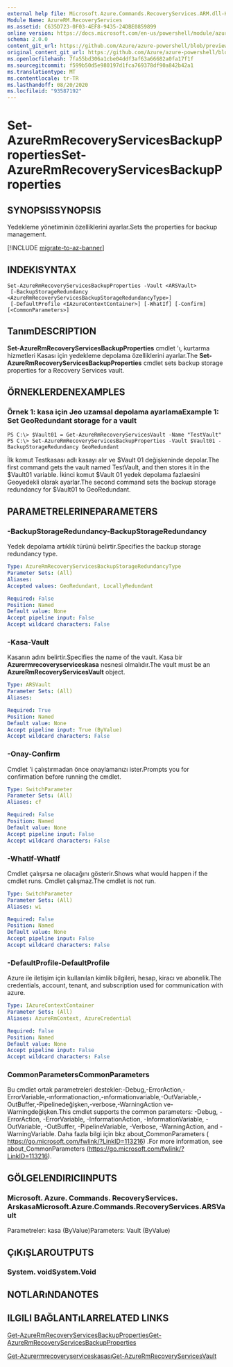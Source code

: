 ```yaml
---
external help file: Microsoft.Azure.Commands.RecoveryServices.ARM.dll-Help.xml
Module Name: AzureRM.RecoveryServices
ms.assetid: C635D723-0F03-4EF8-9435-24DBE0859899
online version: https://docs.microsoft.com/en-us/powershell/module/azurerm.recoveryservices/set-azurermrecoveryservicesbackupproperties
schema: 2.0.0
content_git_url: https://github.com/Azure/azure-powershell/blob/preview/src/ResourceManager/RecoveryServices/Commands.RecoveryServices/help/Set-AzureRmRecoveryServicesBackupProperties.md
original_content_git_url: https://github.com/Azure/azure-powershell/blob/preview/src/ResourceManager/RecoveryServices/Commands.RecoveryServices/help/Set-AzureRmRecoveryServicesBackupProperties.md
ms.openlocfilehash: 7fa55bd306a1cbe04ddf3af63a66682a0fa17f1f
ms.sourcegitcommit: f599b50d5e980197d1fca769378df90a842b42a1
ms.translationtype: MT
ms.contentlocale: tr-TR
ms.lasthandoff: 08/20/2020
ms.locfileid: "93587192"
---
```

# <span data-ttu-id="8cd34-101">Set-AzureRmRecoveryServicesBackupProperties</span><span class="sxs-lookup"><span data-stu-id="8cd34-101">Set-AzureRmRecoveryServicesBackupProperties</span></span>

## <span data-ttu-id="8cd34-102">SYNOPSIS</span><span class="sxs-lookup"><span data-stu-id="8cd34-102">SYNOPSIS</span></span>
<span data-ttu-id="8cd34-103">Yedekleme yönetiminin özelliklerini ayarlar.</span><span class="sxs-lookup"><span data-stu-id="8cd34-103">Sets the properties for backup management.</span></span>

[!INCLUDE [migrate-to-az-banner](../../includes/migrate-to-az-banner.md)]

## <span data-ttu-id="8cd34-104">INDEKI</span><span class="sxs-lookup"><span data-stu-id="8cd34-104">SYNTAX</span></span>

```
Set-AzureRmRecoveryServicesBackupProperties -Vault <ARSVault>
 [-BackupStorageRedundancy <AzureRmRecoveryServicesBackupStorageRedundancyType>]
 [-DefaultProfile <IAzureContextContainer>] [-WhatIf] [-Confirm] [<CommonParameters>]
```

## <span data-ttu-id="8cd34-105">Tanım</span><span class="sxs-lookup"><span data-stu-id="8cd34-105">DESCRIPTION</span></span>
<span data-ttu-id="8cd34-106">**Set-AzureRmRecoveryServicesBackupProperties** cmdlet 'ı, kurtarma hizmetleri Kasası için yedekleme depolama özelliklerini ayarlar.</span><span class="sxs-lookup"><span data-stu-id="8cd34-106">The **Set-AzureRmRecoveryServicesBackupProperties** cmdlet sets backup storage properties for a Recovery Services vault.</span></span>

## <span data-ttu-id="8cd34-107">ÖRNEKLERDEN</span><span class="sxs-lookup"><span data-stu-id="8cd34-107">EXAMPLES</span></span>

### <span data-ttu-id="8cd34-108">Örnek 1: kasa için Jeo uzamsal depolama ayarlama</span><span class="sxs-lookup"><span data-stu-id="8cd34-108">Example 1: Set GeoRedundant storage for a vault</span></span>
```
PS C:\> $Vault01 = Get-AzureRmRecoveryServicesVault -Name "TestVault"
PS C:\> Set-AzureRmRecoveryServicesBackupProperties -Vault $Vault01 -BackupStorageRedundancy GeoRedundant
```

<span data-ttu-id="8cd34-109">İlk komut Testkasası adlı kasayı alır ve $Vault 01 değişkeninde depolar.</span><span class="sxs-lookup"><span data-stu-id="8cd34-109">The first command gets the vault named TestVault, and then stores it in the $Vault01 variable.</span></span>
<span data-ttu-id="8cd34-110">İkinci komut $Vault 01 yedek depolama fazlaesini Geoyedekli olarak ayarlar.</span><span class="sxs-lookup"><span data-stu-id="8cd34-110">The second command sets the backup storage redundancy for $Vault01 to GeoRedundant.</span></span>

## <span data-ttu-id="8cd34-111">PARAMETRELERINE</span><span class="sxs-lookup"><span data-stu-id="8cd34-111">PARAMETERS</span></span>

### <span data-ttu-id="8cd34-112">-BackupStorageRedundancy</span><span class="sxs-lookup"><span data-stu-id="8cd34-112">-BackupStorageRedundancy</span></span>
<span data-ttu-id="8cd34-113">Yedek depolama artıklık türünü belirtir.</span><span class="sxs-lookup"><span data-stu-id="8cd34-113">Specifies the backup storage redundancy type.</span></span>

```yaml
Type: AzureRmRecoveryServicesBackupStorageRedundancyType
Parameter Sets: (All)
Aliases:
Accepted values: GeoRedundant, LocallyRedundant

Required: False
Position: Named
Default value: None
Accept pipeline input: False
Accept wildcard characters: False
```

### <span data-ttu-id="8cd34-114">-Kasa</span><span class="sxs-lookup"><span data-stu-id="8cd34-114">-Vault</span></span>
<span data-ttu-id="8cd34-115">Kasanın adını belirtir.</span><span class="sxs-lookup"><span data-stu-id="8cd34-115">Specifies the name of the vault.</span></span>
<span data-ttu-id="8cd34-116">Kasa bir **Azurermrecoveryserviceskasa** nesnesi olmalıdır.</span><span class="sxs-lookup"><span data-stu-id="8cd34-116">The vault must be an **AzureRmRecoveryServicesVault** object.</span></span>

```yaml
Type: ARSVault
Parameter Sets: (All)
Aliases:

Required: True
Position: Named
Default value: None
Accept pipeline input: True (ByValue)
Accept wildcard characters: False
```

### <span data-ttu-id="8cd34-117">-Onay</span><span class="sxs-lookup"><span data-stu-id="8cd34-117">-Confirm</span></span>
<span data-ttu-id="8cd34-118">Cmdlet 'i çalıştırmadan önce onaylamanızı ister.</span><span class="sxs-lookup"><span data-stu-id="8cd34-118">Prompts you for confirmation before running the cmdlet.</span></span>

```yaml
Type: SwitchParameter
Parameter Sets: (All)
Aliases: cf

Required: False
Position: Named
Default value: None
Accept pipeline input: False
Accept wildcard characters: False
```

### <span data-ttu-id="8cd34-119">-WhatIf</span><span class="sxs-lookup"><span data-stu-id="8cd34-119">-WhatIf</span></span>
<span data-ttu-id="8cd34-120">Cmdlet çalışırsa ne olacağını gösterir.</span><span class="sxs-lookup"><span data-stu-id="8cd34-120">Shows what would happen if the cmdlet runs.</span></span> <span data-ttu-id="8cd34-121">Cmdlet çalışmaz.</span><span class="sxs-lookup"><span data-stu-id="8cd34-121">The cmdlet is not run.</span></span>

```yaml
Type: SwitchParameter
Parameter Sets: (All)
Aliases: wi

Required: False
Position: Named
Default value: None
Accept pipeline input: False
Accept wildcard characters: False
```

### <span data-ttu-id="8cd34-122">-DefaultProfile</span><span class="sxs-lookup"><span data-stu-id="8cd34-122">-DefaultProfile</span></span>
<span data-ttu-id="8cd34-123">Azure ile iletişim için kullanılan kimlik bilgileri, hesap, kiracı ve abonelik.</span><span class="sxs-lookup"><span data-stu-id="8cd34-123">The credentials, account, tenant, and subscription used for communication with azure.</span></span>

```yaml
Type: IAzureContextContainer
Parameter Sets: (All)
Aliases: AzureRmContext, AzureCredential

Required: False
Position: Named
Default value: None
Accept pipeline input: False
Accept wildcard characters: False
```

### <span data-ttu-id="8cd34-124">CommonParameters</span><span class="sxs-lookup"><span data-stu-id="8cd34-124">CommonParameters</span></span>
<span data-ttu-id="8cd34-125">Bu cmdlet ortak parametreleri destekler:-Debug,-ErrorAction,-ErrorVariable,-ınformationaction,-ınformationvariable,-OutVariable,-OutBuffer,-Pipelinedeğişken,-verbose,-WarningAction ve-Warningdeğişken.</span><span class="sxs-lookup"><span data-stu-id="8cd34-125">This cmdlet supports the common parameters: -Debug, -ErrorAction, -ErrorVariable, -InformationAction, -InformationVariable, -OutVariable, -OutBuffer, -PipelineVariable, -Verbose, -WarningAction, and -WarningVariable.</span></span> <span data-ttu-id="8cd34-126">Daha fazla bilgi için bkz about_CommonParameters ( https://go.microsoft.com/fwlink/?LinkID=113216) .</span><span class="sxs-lookup"><span data-stu-id="8cd34-126">For more information, see about_CommonParameters (https://go.microsoft.com/fwlink/?LinkID=113216).</span></span>

## <span data-ttu-id="8cd34-127">GÖLGELENDIRICI</span><span class="sxs-lookup"><span data-stu-id="8cd34-127">INPUTS</span></span>

### <span data-ttu-id="8cd34-128">Microsoft. Azure. Commands. RecoveryServices. Arskasa</span><span class="sxs-lookup"><span data-stu-id="8cd34-128">Microsoft.Azure.Commands.RecoveryServices.ARSVault</span></span>
<span data-ttu-id="8cd34-129">Parametreler: kasa (ByValue)</span><span class="sxs-lookup"><span data-stu-id="8cd34-129">Parameters: Vault (ByValue)</span></span>

## <span data-ttu-id="8cd34-130">ÇıKıŞLAR</span><span class="sxs-lookup"><span data-stu-id="8cd34-130">OUTPUTS</span></span>

### <span data-ttu-id="8cd34-131">System. void</span><span class="sxs-lookup"><span data-stu-id="8cd34-131">System.Void</span></span>

## <span data-ttu-id="8cd34-132">NOTLARıNDA</span><span class="sxs-lookup"><span data-stu-id="8cd34-132">NOTES</span></span>

## <span data-ttu-id="8cd34-133">ILGILI BAĞLANTıLAR</span><span class="sxs-lookup"><span data-stu-id="8cd34-133">RELATED LINKS</span></span>

[<span data-ttu-id="8cd34-134">Get-AzureRmRecoveryServicesBackupProperties</span><span class="sxs-lookup"><span data-stu-id="8cd34-134">Get-AzureRmRecoveryServicesBackupProperties</span></span>](./Get-AzureRmRecoveryServicesBackupProperties.md)

[<span data-ttu-id="8cd34-135">Get-Azurermrecoveryserviceskasası</span><span class="sxs-lookup"><span data-stu-id="8cd34-135">Get-AzureRmRecoveryServicesVault</span></span>](./Get-AzureRmRecoveryServicesVault.md)


